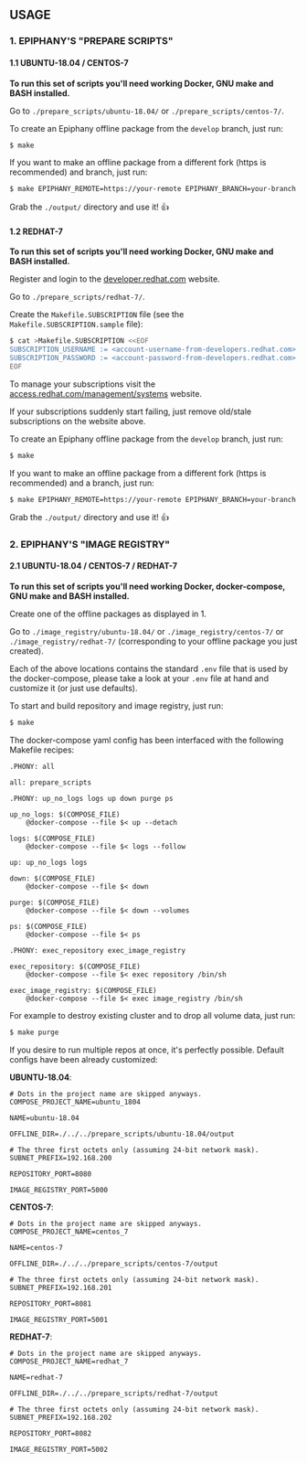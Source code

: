 
## USAGE

### 1. EPIPHANY'S "PREPARE SCRIPTS"

#### 1.1 UBUNTU-18.04 / CENTOS-7

__To run this set of scripts you'll need working Docker, GNU make and BASH installed.__

Go to `./prepare_scripts/ubuntu-18.04/` or `./prepare_scripts/centos-7/`.

To create an Epiphany offline package from the `develop` branch, just run:
```bash
$ make
```

If you want to make an offline package from a different fork (https is recommended) and branch, just run:
```bash
$ make EPIPHANY_REMOTE=https://your-remote EPIPHANY_BRANCH=your-branch
```

Grab the `./output/` directory and use it! :+1:

#### 1.2 REDHAT-7

__To run this set of scripts you'll need working Docker, GNU make and BASH installed.__

Register and login to the [developer.redhat.com](https://https://developers.redhat.com/) website.

Go to `./prepare_scripts/redhat-7/`.

Create the `Makefile.SUBSCRIPTION` file (see the `Makefile.SUBSCRIPTION.sample` file):
```bash
$ cat >Makefile.SUBSCRIPTION <<EOF
SUBSCRIPTION_USERNAME := <account-username-from-developers.redhat.com>
SUBSCRIPTION_PASSWORD := <account-password-from-developers.redhat.com>
EOF
```

To manage your subscriptions visit the [access.redhat.com/management/systems](https://access.redhat.com/management/systems) website.

If your subscriptions suddenly start failing, just remove old/stale subscriptions on the website above.

To create an Epiphany offline package from the `develop` branch, just run:
```bash
$ make
```

If you want to make an offline package from a different fork (https is recommended) and a branch, just run:
```
$ make EPIPHANY_REMOTE=https://your-remote EPIPHANY_BRANCH=your-branch
```

Grab the `./output/` directory and use it! :+1:

### 2. EPIPHANY'S "IMAGE REGISTRY"

#### 2.1 UBUNTU-18.04 / CENTOS-7 / REDHAT-7

__To run this set of scripts you'll need working Docker, docker-compose, GNU make and BASH installed.__

Create one of the offline packages as displayed in 1.

Go to `./image_registry/ubuntu-18.04/` or `./image_registry/centos-7/` or `./image_registry/redhat-7/` (corresponding to your offline package you just created).

Each of the above locations contains the standard `.env` file that is used by the docker-compose, please take a look at your `.env` file at hand and customize it (or just use defaults).

To start and build repository and image registry, just run:
```bash
$ make
```

The docker-compose yaml config has been interfaced with the following Makefile recipes:
```make
.PHONY: all

all: prepare_scripts

.PHONY: up_no_logs logs up down purge ps

up_no_logs: $(COMPOSE_FILE)
	@docker-compose --file $< up --detach

logs: $(COMPOSE_FILE)
	@docker-compose --file $< logs --follow

up: up_no_logs logs

down: $(COMPOSE_FILE)
	@docker-compose --file $< down

purge: $(COMPOSE_FILE)
	@docker-compose --file $< down --volumes

ps: $(COMPOSE_FILE)
	@docker-compose --file $< ps

.PHONY: exec_repository exec_image_registry

exec_repository: $(COMPOSE_FILE)
	@docker-compose --file $< exec repository /bin/sh

exec_image_registry: $(COMPOSE_FILE)
	@docker-compose --file $< exec image_registry /bin/sh
```

For example to destroy existing cluster and to drop all volume data, just run:
```bash
$ make purge
```

If you desire to run multiple repos at once, it's perfectly possible. Default configs have been already customized:

__UBUNTU-18.04__:
```dosini
# Dots in the project name are skipped anyways.
COMPOSE_PROJECT_NAME=ubuntu_1804

NAME=ubuntu-18.04

OFFLINE_DIR=./../../prepare_scripts/ubuntu-18.04/output

# The three first octets only (assuming 24-bit network mask).
SUBNET_PREFIX=192.168.200

REPOSITORY_PORT=8080

IMAGE_REGISTRY_PORT=5000
```

__CENTOS-7__:
```dosini
# Dots in the project name are skipped anyways.
COMPOSE_PROJECT_NAME=centos_7

NAME=centos-7

OFFLINE_DIR=./../../prepare_scripts/centos-7/output

# The three first octets only (assuming 24-bit network mask).
SUBNET_PREFIX=192.168.201

REPOSITORY_PORT=8081

IMAGE_REGISTRY_PORT=5001
```

__REDHAT-7__:
```dosini
# Dots in the project name are skipped anyways.
COMPOSE_PROJECT_NAME=redhat_7

NAME=redhat-7

OFFLINE_DIR=./../../prepare_scripts/redhat-7/output

# The three first octets only (assuming 24-bit network mask).
SUBNET_PREFIX=192.168.202

REPOSITORY_PORT=8082

IMAGE_REGISTRY_PORT=5002
```

[//]: # ( vim:set ts=2 sw=2 et syn=markdown: )
